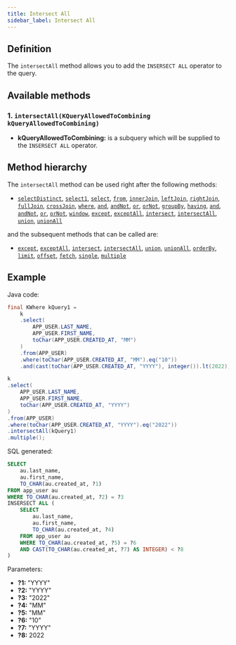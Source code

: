 ```yaml
---
title: Intersect All
sidebar_label: Intersect All
---
```


## Definition

The `intersectAll` method allows you to add the `INSERSECT ALL` operator to the query.

## Available methods

### 1. `intersectAll(KQueryAllowedToCombining kQueryAllowedToCombining)`

- **kQueryAllowedToCombining:** is a subquery which will be supplied to the `INSERSECT ALL` operator.

## Method hierarchy

The `intersectAll` method can be used right after the following methods:

- [`selectDistinct`](/docs/select-statement/select/distinct), [`select1`](/docs/select-statement/select/select1), [`select`](/docs/select-statement/select/), [`from`](/docs/select-statement/from/), [`innerJoin`](/docs/select-statement/join/inner-join), [`leftJoin`](/docs/select-statement/join/left-join), [`rightJoin`](/docs/select-statement/join/right-join), [`fullJoin`](/docs/select-statement/join/full-join), [`crossJoin`](/docs/select-statement/join/cross-join), [`where`](/docs/select-statement/where/), [`and`](/docs/select-statement/where/and), [`andNot`](/docs/select-statement/where/and-not), [`or`](/docs/select-statement/where/or), [`orNot`](/docs/select-statement/where/or-not), [`groupBy`](/docs/select-statement/group-by/), [`having`](/docs/select-statement/having/), [`and`](/docs/select-statement/having/and), [`andNot`](/docs/select-statement/having/and-not), [`or`](/docs/select-statement/having/or), [`orNot`](/docs/select-statement/having/or-not), [`window`](/docs/select-statement/window/), [`except`](/docs/select-statement/combining/except), [`exceptAll`](/docs/select-statement/combining/except-all), [`intersect`](/docs/select-statement/combining/intersect), [`intersectAll`](/docs/select-statement/combining/intersect-all), [`union`](/docs/select-statement/combining/union), [`unionAll`](/docs/select-statement/combining/union-all)

and the subsequent methods that can be called are:

- [`except`](/docs/select-statement/combining/except), [`exceptAll`](/docs/select-statement/combining/except-all), [`intersect`](/docs/select-statement/combining/intersect), [`intersectAll`](/docs/select-statement/combining/intersect-all), [`union`](/docs/select-statement/combining/union), [`unionAll`](/docs/select-statement/combining/union-all), [`orderBy`](/docs/select-statement/order-by/), [`limit`](/docs/select-statement/limit), [`offset`](/docs/select-statement/offset), [`fetch`](/docs/select-statement/fetch/), [`single`](/docs/select-statement/select/), [`multiple`](/docs/select-statement/select/)

## Example

Java code:

```java
final KWhere kQuery1 =
    k
    .select(
        APP_USER.LAST_NAME,
        APP_USER.FIRST_NAME,
        toChar(APP_USER.CREATED_AT, "MM")
    )
    .from(APP_USER)
    .where(toChar(APP_USER.CREATED_AT, "MM").eq("10"))
    .and(cast(toChar(APP_USER.CREATED_AT, "YYYY"), integer()).lt(2022));

k
.select(
    APP_USER.LAST_NAME,
    APP_USER.FIRST_NAME,
    toChar(APP_USER.CREATED_AT, "YYYY")
)
.from(APP_USER)
.where(toChar(APP_USER.CREATED_AT, "YYYY").eq("2022"))
.intersectAll(kQuery1)
.multiple();
```

SQL generated:

```sql
SELECT
    au.last_name,
    au.first_name,
    TO_CHAR(au.created_at, ?1)
FROM app_user au
WHERE TO_CHAR(au.created_at, ?2) = ?3
INSERSECT ALL (
    SELECT
        au.last_name,
        au.first_name,
        TO_CHAR(au.created_at, ?4)
    FROM app_user au
    WHERE TO_CHAR(au.created_at, ?5) = ?6
    AND CAST(TO_CHAR(au.created_at, ?7) AS INTEGER) < ?8
)
```

Parameters:

- **?1:** "YYYY"
- **?2:** "YYYY"
- **?3:** "2022"
- **?4:** "MM"
- **?5:** "MM"
- **?6:** "10"
- **?7:** "YYYY"
- **?8:** 2022